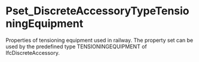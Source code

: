 # Pset_DiscreteAccessoryTypeTensioningEquipment

Properties of tensioning equipment used in railway. The property set can be used by the predefined type TENSIONINGEQUIPMENT of IfcDiscreteAccessory.<!-- end of definition -->
